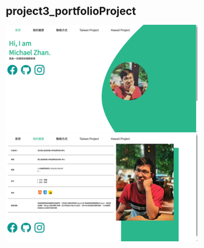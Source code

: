 # project3_portfolioProject

![image](https://github.com/kuenpongfa221/project3_portfolioProject/blob/main/proj3_portfolio_2.png)
![image](https://github.com/kuenpongfa221/project3_portfolioProject/blob/main/%E4%BD%9C%E5%93%81%E9%9B%86%E5%9C%96%E7%89%87-2.png)
